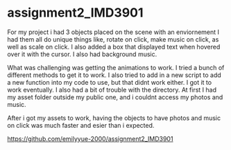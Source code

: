 # assignment2_IMD3901

For my project i had 3 objects placed on the scene with an enviornement I had them all
do unique things like, rotate on click, make music on click, as well as scale on click.
I also added a box that displayed text when hovered over it with the cursor. I also had background music.

What was challenging was getting the animations to work. I tried a bunch of
different methods to get it to work. I also tried to add in a new script to add a new
function into my code to use, but that didnt work either. I got it to work eventually. I also
had a bit of trouble with the directory. At first I had my asset folder outside my public one,
and i couldnt access my photos and music.

After i got my assets to work, having the objects to have photos
and music on click was much faster and esier than i expected.

https://github.com/emilyyue-2000/assignment2_IMD3901
